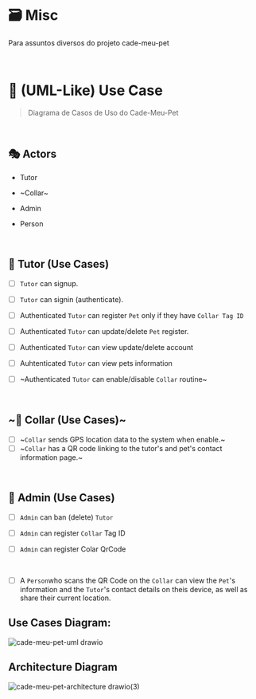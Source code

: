# 🗃️ Misc

Para assuntos diversos do projeto cade-meu-pet

<br>

# 🐾 (UML-Like) Use Case

> Diagrama de Casos de Uso do Cade-Meu-Pet

<br>

## 🎭 Actors

- Tutor

- ~Collar~

- Admin

- Person

<br>

## 📝 Tutor (Use Cases)

- [ ] `Tutor` can signup. 

- [ ] `Tutor` can signin (authenticate).

- [ ] Authenticated `Tutor` can register `Pet` only if they have `Collar Tag ID`

- [ ] Authenticated `Tutor` can update/delete `Pet` register.

- [ ] Authenticated `Tutor` can view update/delete account

- [ ] Auhtenticated `Tutor` can view pets information
- [ ] ~Authenticated `Tutor` can enable/disable `Collar` routine~

<br>

## ~📝 Collar (Use Cases)~

- [ ] ~`Collar` sends GPS location data to the system when enable.~
- [ ] ~`Collar` has a QR code linking to the tutor's and pet's contact information page.~
 
<br>

## 📝 Admin (Use Cases)

- [ ] `Admin` can ban (delete) `Tutor`

- [ ] `Admin` can register `Collar` Tag ID

- [ ] `Admin` can register Colar QrCode

<br>

- [ ] A `Person`who scans the QR Code on the `Collar` can view the `Pet`'s information and the `Tutor`'s contact details on theis device, as well as share their current location. 


## Use Cases Diagram: 
![cade-meu-pet-uml drawio](https://github.com/user-attachments/assets/8aa446dd-c1f4-420f-8e68-4a373093ab4a)





## Architecture Diagram
![cade-meu-pet-architecture drawio(3)](https://github.com/user-attachments/assets/6abaf01f-1d8a-4d61-826e-a411b25393ee)




